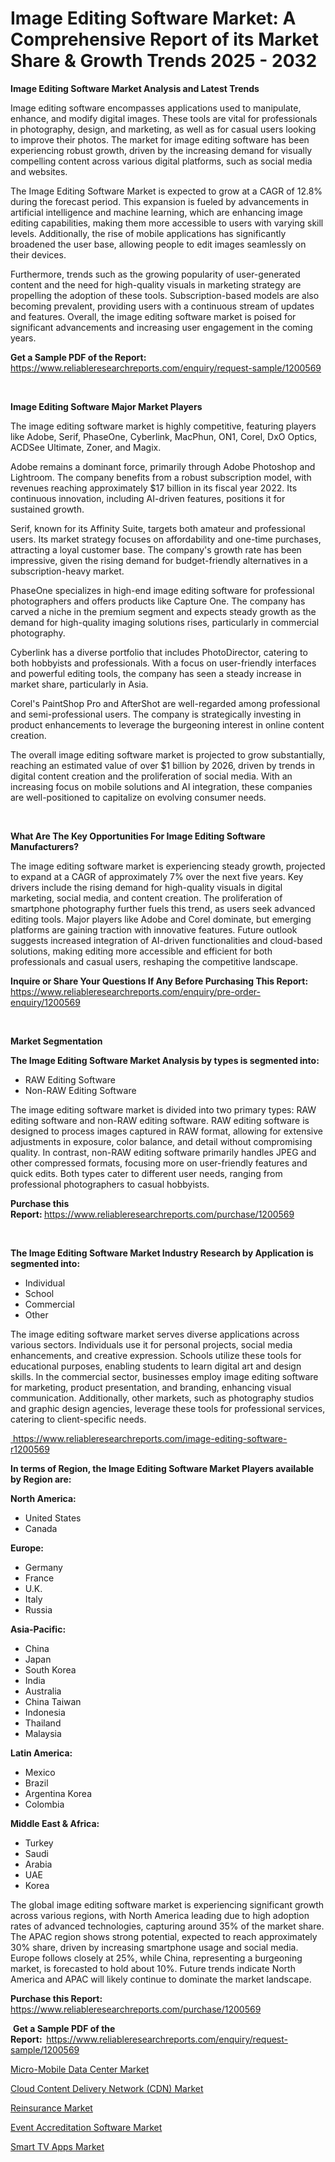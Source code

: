 <p><h1>Image Editing Software Market: A Comprehensive Report of its Market Share & Growth Trends 2025 - 2032</h1></p><p><strong>Image Editing Software Market Analysis and Latest Trends</strong></p>
<p><p>Image editing software encompasses applications used to manipulate, enhance, and modify digital images. These tools are vital for professionals in photography, design, and marketing, as well as for casual users looking to improve their photos. The market for image editing software has been experiencing robust growth, driven by the increasing demand for visually compelling content across various digital platforms, such as social media and websites.</p><p>The Image Editing Software Market is expected to grow at a CAGR of 12.8% during the forecast period. This expansion is fueled by advancements in artificial intelligence and machine learning, which are enhancing image editing capabilities, making them more accessible to users with varying skill levels. Additionally, the rise of mobile applications has significantly broadened the user base, allowing people to edit images seamlessly on their devices.</p><p>Furthermore, trends such as the growing popularity of user-generated content and the need for high-quality visuals in marketing strategy are propelling the adoption of these tools. Subscription-based models are also becoming prevalent, providing users with a continuous stream of updates and features. Overall, the image editing software market is poised for significant advancements and increasing user engagement in the coming years.</p></p>
<p><strong>Get a Sample PDF of the Report:&nbsp;</strong> <a href="https://www.reliableresearchreports.com/enquiry/request-sample/1200569?utm_campaign=24&utm_medium=2&utm_source=Github&utm_content=ia&utm_term=09032025&utm_id=image-editing-software">https://www.reliableresearchreports.com/enquiry/request-sample/1200569</a></p>
<p>&nbsp;</p>
<p><strong>Image Editing Software Major Market Players</strong></p>
<p><p>The image editing software market is highly competitive, featuring players like Adobe, Serif, PhaseOne, Cyberlink, MacPhun, ON1, Corel, DxO Optics, ACDSee Ultimate, Zoner, and Magix. </p><p>Adobe remains a dominant force, primarily through Adobe Photoshop and Lightroom. The company benefits from a robust subscription model, with revenues reaching approximately $17 billion in its fiscal year 2022. Its continuous innovation, including AI-driven features, positions it for sustained growth.</p><p>Serif, known for its Affinity Suite, targets both amateur and professional users. Its market strategy focuses on affordability and one-time purchases, attracting a loyal customer base. The company's growth rate has been impressive, given the rising demand for budget-friendly alternatives in a subscription-heavy market.</p><p>PhaseOne specializes in high-end image editing software for professional photographers and offers products like Capture One. The company has carved a niche in the premium segment and expects steady growth as the demand for high-quality imaging solutions rises, particularly in commercial photography.</p><p>Cyberlink has a diverse portfolio that includes PhotoDirector, catering to both hobbyists and professionals. With a focus on user-friendly interfaces and powerful editing tools, the company has seen a steady increase in market share, particularly in Asia.</p><p>Corel's PaintShop Pro and AfterShot are well-regarded among professional and semi-professional users. The company is strategically investing in product enhancements to leverage the burgeoning interest in online content creation.</p><p>The overall image editing software market is projected to grow substantially, reaching an estimated value of over $1 billion by 2026, driven by trends in digital content creation and the proliferation of social media. With an increasing focus on mobile solutions and AI integration, these companies are well-positioned to capitalize on evolving consumer needs.</p></p>
<p>&nbsp;</p>
<p><strong>What Are The Key Opportunities For Image Editing Software Manufacturers?</strong></p>
<p><p>The image editing software market is experiencing steady growth, projected to expand at a CAGR of approximately 7% over the next five years. Key drivers include the rising demand for high-quality visuals in digital marketing, social media, and content creation. The proliferation of smartphone photography further fuels this trend, as users seek advanced editing tools. Major players like Adobe and Corel dominate, but emerging platforms are gaining traction with innovative features. Future outlook suggests increased integration of AI-driven functionalities and cloud-based solutions, making editing more accessible and efficient for both professionals and casual users, reshaping the competitive landscape.</p></p>
<p><strong>Inquire or Share Your Questions If Any Before Purchasing This Report:</strong> <a href="https://www.reliableresearchreports.com/enquiry/pre-order-enquiry/1200569?utm_campaign=24&utm_medium=2&utm_source=Github&utm_content=ia&utm_term=09032025&utm_id=image-editing-software">https://www.reliableresearchreports.com/enquiry/pre-order-enquiry/1200569</a></p>
<p>&nbsp;</p>
<p><strong>Market Segmentation</strong></p>
<p><strong>The Image Editing Software Market Analysis by types is segmented into:</strong></p>
<p><ul><li>RAW Editing Software</li><li>Non-RAW Editing Software</li></ul></p>
<p><p>The image editing software market is divided into two primary types: RAW editing software and non-RAW editing software. RAW editing software is designed to process images captured in RAW format, allowing for extensive adjustments in exposure, color balance, and detail without compromising quality. In contrast, non-RAW editing software primarily handles JPEG and other compressed formats, focusing more on user-friendly features and quick edits. Both types cater to different user needs, ranging from professional photographers to casual hobbyists.</p></p>
<p><strong>Purchase this Report:&nbsp;</strong><a href="https://www.reliableresearchreports.com/purchase/1200569?utm_campaign=24&utm_medium=2&utm_source=Github&utm_content=ia&utm_term=09032025&utm_id=image-editing-software">https://www.reliableresearchreports.com/purchase/1200569</a></p>
<p>&nbsp;</p>
<p><strong>The Image Editing Software Market Industry Research by Application is segmented into:</strong></p>
<p><ul><li>Individual</li><li>School</li><li>Commercial</li><li>Other</li></ul></p>
<p><p>The image editing software market serves diverse applications across various sectors. Individuals use it for personal projects, social media enhancements, and creative expression. Schools utilize these tools for educational purposes, enabling students to learn digital art and design skills. In the commercial sector, businesses employ image editing software for marketing, product presentation, and branding, enhancing visual communication. Additionally, other markets, such as photography studios and graphic design agencies, leverage these tools for professional services, catering to client-specific needs.</p></p>
<p><a href="https://www.reliableresearchreports.com/image-editing-software-r1200569?utm_campaign=24&utm_medium=2&utm_source=Github&utm_content=ia&utm_term=09032025&utm_id=image-editing-software">&nbsp;https://www.reliableresearchreports.com/image-editing-software-r1200569</a></p>
<p><strong>In terms of Region, the Image Editing Software Market Players available by Region are:</strong></p>
<p>
    <p> <strong> North America: </strong>
        <ul>
            <li>United States</li>
            <li>Canada</li>
        </ul>
        </p> 
    <p> <strong> Europe: </strong>
        <ul>
            <li>Germany</li>
            <li>France</li>
            <li>U.K.</li>
            <li>Italy</li>
            <li>Russia</li>
        </ul>
        </p> 
    <p> <strong> Asia-Pacific: </strong>
        <ul>
            <li>China</li>
            <li>Japan</li>
            <li>South Korea</li>
            <li>India</li>
            <li>Australia</li>
            <li>China Taiwan</li>
            <li>Indonesia</li>
            <li>Thailand</li>
            <li>Malaysia</li>
        </ul>
        </p> 
    <p> <strong> Latin America: </strong>
        <ul>
            <li>Mexico</li>
            <li>Brazil</li>
            <li>Argentina Korea</li>
            <li>Colombia</li>
        </ul>
        </p> 
    <p> <strong> Middle East & Africa: </strong>
        <ul>
            <li>Turkey</li>
            <li>Saudi</li>
            <li>Arabia</li>
            <li>UAE</li>
            <li>Korea</li>
        </ul>
    </p>
    </p>
<p><p>The global image editing software market is experiencing significant growth across various regions, with North America leading due to high adoption rates of advanced technologies, capturing around 35% of the market share. The APAC region shows strong potential, expected to reach approximately 30% share, driven by increasing smartphone usage and social media. Europe follows closely at 25%, while China, representing a burgeoning market, is forecasted to hold about 10%. Future trends indicate North America and APAC will likely continue to dominate the market landscape.</p></p>
<p><strong>Purchase this Report: </strong><a href="https://www.reliableresearchreports.com/purchase/1200569?utm_campaign=24&utm_medium=2&utm_source=Github&utm_content=ia&utm_term=09032025&utm_id=image-editing-software">https://www.reliableresearchreports.com/purchase/1200569</a></p>
<p>&nbsp;<strong>Get a Sample PDF of the Report:&nbsp;&nbsp;</strong><a href="https://www.reliableresearchreports.com/enquiry/request-sample/1200569?utm_campaign=24&utm_medium=2&utm_source=Github&utm_content=ia&utm_term=09032025&utm_id=image-editing-software">https://www.reliableresearchreports.com/enquiry/request-sample/1200569</a></p>
<p><strong></strong></p>
<p><p><a href="https://github.com/neiridionna/Market-Research-Report-List-1/blob/main/micro-mobile-data-center-market.md?utm_campaign=24&utm_medium=2&utm_source=Github&utm_content=ia&utm_term=09032025&utm_id=image-editing-software">Micro-Mobile Data Center Market</a></p><p><a href="https://github.com/ximensbisade/Market-Research-Report-List-1/blob/main/cloud-content-delivery-network-cdn-market.md?utm_campaign=24&utm_medium=2&utm_source=Github&utm_content=ia&utm_term=09032025&utm_id=image-editing-software">Cloud Content Delivery Network (CDN) Market</a></p><p><a href="https://github.com/amagloeaad54/Market-Research-Report-List-1/blob/main/reinsurance-market.md?utm_campaign=24&utm_medium=2&utm_source=Github&utm_content=ia&utm_term=09032025&utm_id=image-editing-software">Reinsurance Market</a></p><p><a href="https://github.com/chaiszepkadk/Market-Research-Report-List-1/blob/main/event-accreditation-software-market.md?utm_campaign=24&utm_medium=2&utm_source=Github&utm_content=ia&utm_term=09032025&utm_id=image-editing-software">Event Accreditation Software Market</a></p><p><a href="https://github.com/oeungcolesh0/Market-Research-Report-List-1/blob/main/smart-tv-apps-market.md?utm_campaign=24&utm_medium=2&utm_source=Github&utm_content=ia&utm_term=09032025&utm_id=image-editing-software">Smart TV Apps Market</a></p></p>